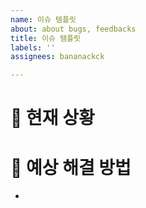 ```yaml
---
name: 이슈 템플릿
about: about bugs, feedbacks
title: 이슈 템플릿
labels: ''
assignees: bananackck

---
```


# 🤔 현재 상황

# 🔧 예상 해결 방법
-
